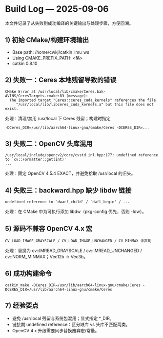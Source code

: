 # Build Log — 2025-09-06

本文件记录了从失败到成功编译的关键输出与处理步骤，方便回溯。

## 1) 初始 CMake/构建环境输出
- Base path: /home/cwkj/catkin_imu_ws
- Using CMAKE_PREFIX_PATH: <略>
- catkin 0.8.10

## 2) 失败一：Ceres 本地残留导致的错误
```
CMake Error at /usr/local/lib/cmake/Ceres.bak-AVINS/CeresTargets.cmake:83 (message):
  The imported target "Ceres::ceres_cuda_kernels" references the file
     "/usr/local/lib/libceres_cuda_kernels.a" but this file does not exist.
```
处理：清理/禁用 /usr/local 下 Ceres 残留；构建时指定
```
-DCeres_DIR=/usr/lib/aarch64-linux-gnu/cmake/Ceres -DCERES_DIR=...
```

## 3) 失败二：OpenCV 头库混用
```
/usr/local/include/opencv2/core/cvstd.inl.hpp:177: undefined reference to `cv::Formatter::get(int)'
...
```
处理：固定 OpenCV 4.5.4 EXACT，并避免拾取 /usr/local 的旧头。

## 4) 失败三：backward.hpp 缺少 libdw 链接
```
undefined reference to `dwarf_child' / `dwfl_begin' / ...
```
处理：在 CMake 中为可执行添加 libdw（pkg-config 优先，否则 -ldw）。

## 5) 源码不兼容 OpenCV 4.x 宏
```
CV_LOAD_IMAGE_GRAYSCALE / CV_LOAD_IMAGE_UNCHANGED / CV_MINMAX 未声明
```
处理：替换为 cv::IMREAD_GRAYSCALE / cv::IMREAD_UNCHANGED / cv::NORM_MINMAX；Vec12b -> Vec3b。

## 6) 成功构建命令
```
catkin_make -DCeres_DIR=/usr/lib/aarch64-linux-gnu/cmake/Ceres -DCERES_DIR=/usr/lib/aarch64-linux-gnu/cmake/Ceres
```

## 7) 经验要点
- 避免 /usr/local 残留与系统包混用；显式指定 *_DIR。
- 链接期 undefined reference：区分缺库 vs 头库不匹配两类。
- OpenCV 4.x 升级需要同步替换废弃宏/常量。
